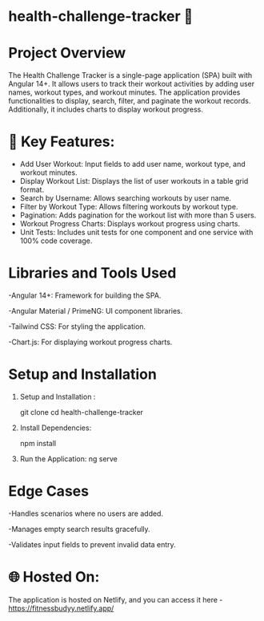 # health-challenge-tracker  💪

# Project Overview

The Health Challenge Tracker is a single-page application (SPA) built with Angular 14+. It allows users to track their workout activities by adding user names, workout types, and workout minutes. The application provides functionalities to display, search, filter, and paginate the workout records. Additionally, it includes charts to display workout progress. 

# 🌟 Key Features:

- Add User Workout: Input fields to add user name, workout type, and workout minutes.
- Display Workout List: Displays the list of user workouts in a table grid format.
- Search by Username: Allows searching workouts by user name.
- Filter by Workout Type: Allows filtering workouts by workout type.
- Pagination: Adds pagination for the workout list with more than 5 users.
- Workout Progress Charts: Displays workout progress using charts.
- Unit Tests: Includes unit tests for one component and one service with 100% code coverage.

# Libraries and Tools Used

-Angular 14+: Framework for building the SPA.

-Angular Material / PrimeNG: UI component libraries.

-Tailwind CSS: For styling the application.

-Chart.js: For displaying workout progress charts.

# Setup and Installation
1. Setup and Installation :
   
   git clone <repository-url>
   cd health-challenge-tracker
   
2. Install Dependencies:
   
    npm install
   
3. Run the Application:
    ng serve

# Edge Cases

-Handles scenarios where no users are added.

-Manages empty search results gracefully.

-Validates input fields to prevent invalid data entry.

# 🌐 Hosted On:
The application is hosted on Netlify, and you can access it here - 
https://fitnessbudyy.netlify.app/
